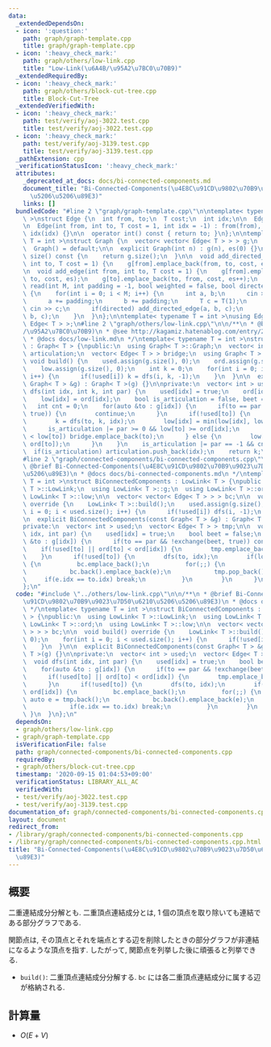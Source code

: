 ```yaml
---
data:
  _extendedDependsOn:
  - icon: ':question:'
    path: graph/graph-template.cpp
    title: graph/graph-template.cpp
  - icon: ':heavy_check_mark:'
    path: graph/others/low-link.cpp
    title: "Low-Link(\u6A4B/\u95A2\u7BC0\u70B9)"
  _extendedRequiredBy:
  - icon: ':heavy_check_mark:'
    path: graph/others/block-cut-tree.cpp
    title: Block-Cut-Tree
  _extendedVerifiedWith:
  - icon: ':heavy_check_mark:'
    path: test/verify/aoj-3022.test.cpp
    title: test/verify/aoj-3022.test.cpp
  - icon: ':heavy_check_mark:'
    path: test/verify/aoj-3139.test.cpp
    title: test/verify/aoj-3139.test.cpp
  _pathExtension: cpp
  _verificationStatusIcon: ':heavy_check_mark:'
  attributes:
    _deprecated_at_docs: docs/bi-connected-components.md
    document_title: "Bi-Connected-Components(\u4E8C\u91CD\u9802\u70B9\u9023\u7D50\u6210\
      \u5206\u5206\u89E3)"
    links: []
  bundledCode: "#line 2 \"graph/graph-template.cpp\"\n\ntemplate< typename T = int\
    \ >\nstruct Edge {\n  int from, to;\n  T cost;\n  int idx;\n\n  Edge() = default;\n\
    \n  Edge(int from, int to, T cost = 1, int idx = -1) : from(from), to(to), cost(cost),\
    \ idx(idx) {}\n\n  operator int() const { return to; }\n};\n\ntemplate< typename\
    \ T = int >\nstruct Graph {\n  vector< vector< Edge< T > > > g;\n  int es;\n\n\
    \  Graph() = default;\n\n  explicit Graph(int n) : g(n), es(0) {}\n\n  size_t\
    \ size() const {\n    return g.size();\n  }\n\n  void add_directed_edge(int from,\
    \ int to, T cost = 1) {\n    g[from].emplace_back(from, to, cost, es++);\n  }\n\
    \n  void add_edge(int from, int to, T cost = 1) {\n    g[from].emplace_back(from,\
    \ to, cost, es);\n    g[to].emplace_back(to, from, cost, es++);\n  }\n\n  void\
    \ read(int M, int padding = -1, bool weighted = false, bool directed = false)\
    \ {\n    for(int i = 0; i < M; i++) {\n      int a, b;\n      cin >> a >> b;\n\
    \      a += padding;\n      b += padding;\n      T c = T(1);\n      if(weighted)\
    \ cin >> c;\n      if(directed) add_directed_edge(a, b, c);\n      else add_edge(a,\
    \ b, c);\n    }\n  }\n};\n\ntemplate< typename T = int >\nusing Edges = vector<\
    \ Edge< T > >;\n#line 2 \"graph/others/low-link.cpp\"\n\n/**\n * @brief Low-Link(\u6A4B\
    /\u95A2\u7BC0\u70B9)\n * @see http://kagamiz.hatenablog.com/entry/2013/10/05/005213\n\
    \ * @docs docs/low-link.md\n */\ntemplate< typename T = int >\nstruct LowLink\
    \ : Graph< T > {\npublic:\n  using Graph< T >::Graph;\n  vector< int > ord, low,\
    \ articulation;\n  vector< Edge< T > > bridge;\n  using Graph< T >::g;\n\n  virtual\
    \ void build() {\n    used.assign(g.size(), 0);\n    ord.assign(g.size(), 0);\n\
    \    low.assign(g.size(), 0);\n    int k = 0;\n    for(int i = 0; i < (int) g.size();\
    \ i++) {\n      if(!used[i]) k = dfs(i, k, -1);\n    }\n  }\n\n  explicit LowLink(const\
    \ Graph< T > &g) : Graph< T >(g) {}\n\nprivate:\n  vector< int > used;\n\n  int\
    \ dfs(int idx, int k, int par) {\n    used[idx] = true;\n    ord[idx] = k++;\n\
    \    low[idx] = ord[idx];\n    bool is_articulation = false, beet = false;\n \
    \   int cnt = 0;\n    for(auto &to : g[idx]) {\n      if(to == par && !exchange(beet,\
    \ true)) {\n        continue;\n      }\n      if(!used[to]) {\n        ++cnt;\n\
    \        k = dfs(to, k, idx);\n        low[idx] = min(low[idx], low[to]);\n  \
    \      is_articulation |= par >= 0 && low[to] >= ord[idx];\n        if(ord[idx]\
    \ < low[to]) bridge.emplace_back(to);\n      } else {\n        low[idx] = min(low[idx],\
    \ ord[to]);\n      }\n    }\n    is_articulation |= par == -1 && cnt > 1;\n  \
    \  if(is_articulation) articulation.push_back(idx);\n    return k;\n  }\n};\n\
    #line 2 \"graph/connected-components/bi-connected-components.cpp\"\n\n/**\n *\
    \ @brief Bi-Connected-Components(\u4E8C\u91CD\u9802\u70B9\u9023\u7D50\u6210\u5206\
    \u5206\u89E3)\n * @docs docs/bi-connected-components.md\n */\ntemplate< typename\
    \ T = int >\nstruct BiConnectedComponents : LowLink< T > {\npublic:\n  using LowLink<\
    \ T >::LowLink;\n  using LowLink< T >::g;\n  using LowLink< T >::ord;\n  using\
    \ LowLink< T >::low;\n\n  vector< vector< Edge< T > > > bc;\n\n  void build()\
    \ override {\n    LowLink< T >::build();\n    used.assign(g.size(), 0);\n    for(int\
    \ i = 0; i < used.size(); i++) {\n      if(!used[i]) dfs(i, -1);\n    }\n  }\n\
    \n  explicit BiConnectedComponents(const Graph< T > &g) : Graph< T >(g) {}\n\n\
    private:\n  vector< int > used;\n  vector< Edge< T > > tmp;\n\n  void dfs(int\
    \ idx, int par) {\n    used[idx] = true;\n    bool beet = false;\n    for(auto\
    \ &to : g[idx]) {\n      if(to == par && !exchange(beet, true)) continue;\n  \
    \    if(!used[to] || ord[to] < ord[idx]) {\n        tmp.emplace_back(to);\n  \
    \    }\n      if(!used[to]) {\n        dfs(to, idx);\n        if(low[to] >= ord[idx])\
    \ {\n          bc.emplace_back();\n          for(;;) {\n            auto e = tmp.back();\n\
    \            bc.back().emplace_back(e);\n            tmp.pop_back();\n       \
    \     if(e.idx == to.idx) break;\n          }\n        }\n      }\n    }\n  }\n\
    };\n"
  code: "#include \"../others/low-link.cpp\"\n\n/**\n * @brief Bi-Connected-Components(\u4E8C\
    \u91CD\u9802\u70B9\u9023\u7D50\u6210\u5206\u5206\u89E3)\n * @docs docs/bi-connected-components.md\n\
    \ */\ntemplate< typename T = int >\nstruct BiConnectedComponents : LowLink< T\
    \ > {\npublic:\n  using LowLink< T >::LowLink;\n  using LowLink< T >::g;\n  using\
    \ LowLink< T >::ord;\n  using LowLink< T >::low;\n\n  vector< vector< Edge< T\
    \ > > > bc;\n\n  void build() override {\n    LowLink< T >::build();\n    used.assign(g.size(),\
    \ 0);\n    for(int i = 0; i < used.size(); i++) {\n      if(!used[i]) dfs(i, -1);\n\
    \    }\n  }\n\n  explicit BiConnectedComponents(const Graph< T > &g) : Graph<\
    \ T >(g) {}\n\nprivate:\n  vector< int > used;\n  vector< Edge< T > > tmp;\n\n\
    \  void dfs(int idx, int par) {\n    used[idx] = true;\n    bool beet = false;\n\
    \    for(auto &to : g[idx]) {\n      if(to == par && !exchange(beet, true)) continue;\n\
    \      if(!used[to] || ord[to] < ord[idx]) {\n        tmp.emplace_back(to);\n\
    \      }\n      if(!used[to]) {\n        dfs(to, idx);\n        if(low[to] >=\
    \ ord[idx]) {\n          bc.emplace_back();\n          for(;;) {\n           \
    \ auto e = tmp.back();\n            bc.back().emplace_back(e);\n            tmp.pop_back();\n\
    \            if(e.idx == to.idx) break;\n          }\n        }\n      }\n   \
    \ }\n  }\n};\n"
  dependsOn:
  - graph/others/low-link.cpp
  - graph/graph-template.cpp
  isVerificationFile: false
  path: graph/connected-components/bi-connected-components.cpp
  requiredBy:
  - graph/others/block-cut-tree.cpp
  timestamp: '2020-09-15 01:04:53+09:00'
  verificationStatus: LIBRARY_ALL_AC
  verifiedWith:
  - test/verify/aoj-3022.test.cpp
  - test/verify/aoj-3139.test.cpp
documentation_of: graph/connected-components/bi-connected-components.cpp
layout: document
redirect_from:
- /library/graph/connected-components/bi-connected-components.cpp
- /library/graph/connected-components/bi-connected-components.cpp.html
title: "Bi-Connected-Components(\u4E8C\u91CD\u9802\u70B9\u9023\u7D50\u6210\u5206\u5206\
  \u89E3)"
---
```

## 概要

二重連結成分分解とも. 二重頂点連結成分とは, $1$ 個の頂点を取り除いても連結である部分グラフである. 

関節点は, その頂点とそれを端点とする辺を削除したときの部分グラフが非連結になるような頂点を指す. したがって, 関節点を列挙した後に頑張ると列挙できる.


* `build()`: 二重頂点連結成分分解する. `bc` には各二重頂点連結成分に属する辺が格納される.

## 計算量

* $O(E + V)$
